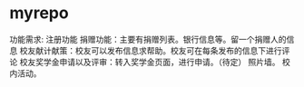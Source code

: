# myrepo
功能需求:
  注册功能
  捐赠功能：主要有捐赠列表。银行信息等。留一个捐赠人的信息
  校友献计献策：校友可以发布信息求帮助。校友可在每条发布的信息下进行评论
  校友奖学金申请以及评审：转入奖学金页面，进行申请。（待定）
  照片墙。
  校内活动。
  
